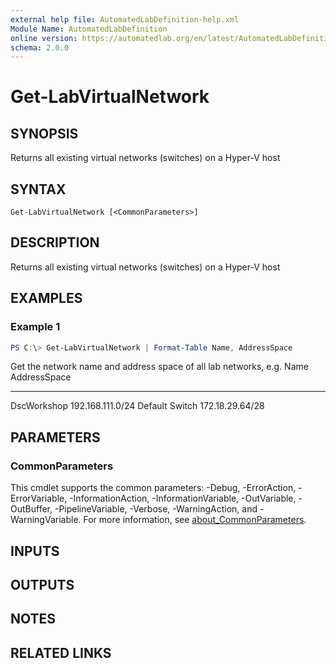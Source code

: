```yaml
---
external help file: AutomatedLabDefinition-help.xml
Module Name: AutomatedLabDefinition
online version: https://automatedlab.org/en/latest/AutomatedLabDefinition/en-us/Get-LabVirtualNetwork
schema: 2.0.0
---
```


# Get-LabVirtualNetwork

## SYNOPSIS
Returns all existing virtual networks (switches) on a Hyper-V host

## SYNTAX

```
Get-LabVirtualNetwork [<CommonParameters>]
```

## DESCRIPTION
Returns all existing virtual networks (switches) on a Hyper-V host

## EXAMPLES

### Example 1
```powershell
PS C:\> Get-LabVirtualNetwork | Format-Table Name, AddressSpace
```

Get the network name and address space of all lab networks, e.g.
Name           AddressSpace
----           ------------
DscWorkshop    192.168.111.0/24
Default Switch 172.18.29.64/28

## PARAMETERS

### CommonParameters
This cmdlet supports the common parameters: -Debug, -ErrorAction, -ErrorVariable, -InformationAction, -InformationVariable, -OutVariable, -OutBuffer, -PipelineVariable, -Verbose, -WarningAction, and -WarningVariable. For more information, see [about_CommonParameters](http://go.microsoft.com/fwlink/?LinkID=113216).

## INPUTS

## OUTPUTS

## NOTES

## RELATED LINKS

